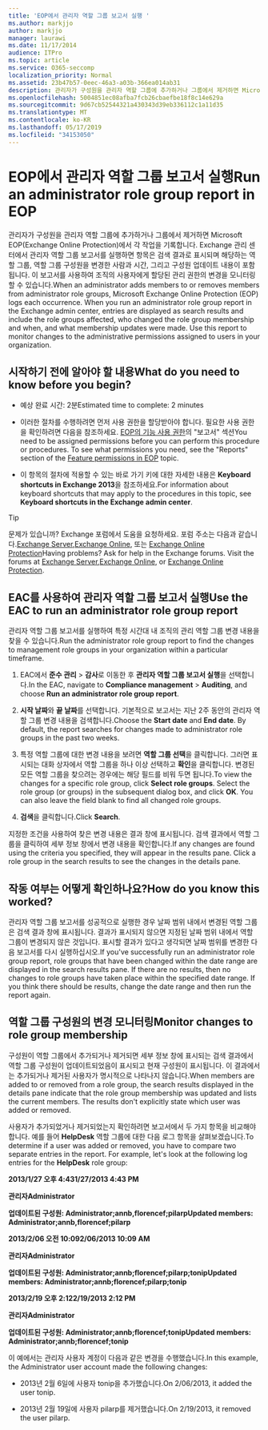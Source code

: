 ```yaml
---
title: 'EOP에서 관리자 역할 그룹 보고서 실행 '
ms.author: markjjo
author: markjjo
manager: laurawi
ms.date: 11/17/2014
audience: ITPro
ms.topic: article
ms.service: O365-seccomp
localization_priority: Normal
ms.assetid: 23b47b57-0eec-46a3-a03b-366ea014ab31
description: 관리자가 구성원을 관리자 역할 그룹에 추가하거나 그룹에서 제거하면 Microsoft EOP(Exchange Online Protection)에서 각 작업을 기록합니다.
ms.openlocfilehash: 5004851ec08afba7fcb26cbaefbe18f8c14e629a
ms.sourcegitcommit: 9d67cb52544321a430343d39eb336112c1a11d35
ms.translationtype: MT
ms.contentlocale: ko-KR
ms.lasthandoff: 05/17/2019
ms.locfileid: "34153050"
---
```

# <a name="run-an-administrator-role-group-report-in-eop"></a><span data-ttu-id="0c2dd-103">EOP에서 관리자 역할 그룹 보고서 실행</span><span class="sxs-lookup"><span data-stu-id="0c2dd-103">Run an administrator role group report in EOP</span></span> 

 <span data-ttu-id="0c2dd-p101">관리자가 구성원을 관리자 역할 그룹에 추가하거나 그룹에서 제거하면 Microsoft EOP(Exchange Online Protection)에서 각 작업을 기록합니다. Exchange 관리 센터에서 관리자 역할 그룹 보고서를 실행하면 항목은 검색 결과로 표시되며 해당하는 역할 그룹, 역할 그룹 구성원을 변경한 사람과 시간, 그리고 구성원 업데이트 내용이 포함됩니다. 이 보고서를 사용하여 조직의 사용자에게 할당된 관리 권한의 변경을 모니터링할 수 있습니다.</span><span class="sxs-lookup"><span data-stu-id="0c2dd-p101">When an administrator adds members to or removes members from administrator role groups, Microsoft Exchange Online Protection (EOP) logs each occurrence. When you run an administrator role group report in the Exchange admin center, entries are displayed as search results and include the role groups affected, who changed the role group membership and when, and what membership updates were made. Use this report to monitor changes to the administrative permissions assigned to users in your organization.</span></span>
  
## <a name="what-do-you-need-to-know-before-you-begin"></a><span data-ttu-id="0c2dd-107">시작하기 전에 알아야 할 내용</span><span class="sxs-lookup"><span data-stu-id="0c2dd-107">What do you need to know before you begin?</span></span>

- <span data-ttu-id="0c2dd-108">예상 완료 시간: 2분</span><span class="sxs-lookup"><span data-stu-id="0c2dd-108">Estimated time to complete: 2 minutes</span></span>
    
- <span data-ttu-id="0c2dd-p102">이러한 절차를 수행하려면 먼저 사용 권한을 할당받아야 합니다. 필요한 사용 권한을 확인하려면 다음을 참조하세요. [EOP의 기능 사용 권한](feature-permissions-in-eop.md)의 "보고서" 섹션</span><span class="sxs-lookup"><span data-stu-id="0c2dd-p102">You need to be assigned permissions before you can perform this procedure or procedures. To see what permissions you need, see the "Reports" section of the [Feature permissions in EOP](feature-permissions-in-eop.md) topic.</span></span> 
    
- <span data-ttu-id="0c2dd-111">이 항목의 절차에 적용할 수 있는 바로 가기 키에 대한 자세한 내용은 **Keyboard shortcuts in Exchange 2013**을 참조하세요.</span><span class="sxs-lookup"><span data-stu-id="0c2dd-111">For information about keyboard shortcuts that may apply to the procedures in this topic, see **Keyboard shortcuts in the Exchange admin center**.</span></span>
    
> [!TIP]
> <span data-ttu-id="0c2dd-p103">문제가 있습니까? Exchange 포럼에서 도움을 요청하세요. 포럼 주소는 다음과 같습니다.[Exchange Server](https://go.microsoft.com/fwlink/p/?linkId=60612),[Exchange Online](https://go.microsoft.com/fwlink/p/?linkId=267542), 또는 [Exchange Online Protection](https://go.microsoft.com/fwlink/p/?linkId=285351)</span><span class="sxs-lookup"><span data-stu-id="0c2dd-p103">Having problems? Ask for help in the Exchange forums. Visit the forums at [Exchange Server](https://go.microsoft.com/fwlink/p/?linkId=60612),[Exchange Online](https://go.microsoft.com/fwlink/p/?linkId=267542), or [Exchange Online Protection](https://go.microsoft.com/fwlink/p/?linkId=285351).</span></span> 
  
## <a name="use-the-eac-to-run-an-administrator-role-group-report"></a><span data-ttu-id="0c2dd-115">EAC를 사용하여 관리자 역할 그룹 보고서 실행</span><span class="sxs-lookup"><span data-stu-id="0c2dd-115">Use the EAC to run an administrator role group report</span></span>

<span data-ttu-id="0c2dd-116">관리자 역할 그룹 보고서를 실행하여 특정 시간대 내 조직의 관리 역할 그룹 변경 내용을 찾을 수 있습니다.</span><span class="sxs-lookup"><span data-stu-id="0c2dd-116">Run the administrator role group report to find the changes to management role groups in your organization within a particular timeframe.</span></span>
  
1. <span data-ttu-id="0c2dd-117">EAC에서 **준수 관리** \> **감사**로 이동한 후 **관리자 역할 그룹 보고서 실행**을 선택합니다.</span><span class="sxs-lookup"><span data-stu-id="0c2dd-117">In the EAC, navigate to **Compliance management** \> **Auditing**, and choose **Run an administrator role group report**.</span></span>
    
2. <span data-ttu-id="0c2dd-p104">**시작 날짜**와 **끝 날짜**를 선택합니다. 기본적으로 보고서는 지난 2주 동안의 관리자 역할 그룹 변경 내용을 검색합니다.</span><span class="sxs-lookup"><span data-stu-id="0c2dd-p104">Choose the **Start date** and **End date**. By default, the report searches for changes made to administrator role groups in the past two weeks.</span></span>
    
3. <span data-ttu-id="0c2dd-p105">특정 역할 그룹에 대한 변경 내용을 보려면 **역할 그룹 선택**을 클릭합니다. 그러면 표시되는 대화 상자에서 역할 그룹을 하나 이상 선택하고 **확인**을 클릭합니다. 변경된 모든 역할 그룹을 찾으려는 경우에는 해당 필드를 비워 두면 됩니다.</span><span class="sxs-lookup"><span data-stu-id="0c2dd-p105">To view the changes for a specific role group, click **Select role groups**. Select the role group (or groups) in the subsequent dialog box, and click **OK**. You can also leave the field blank to find all changed role groups.</span></span>
    
4. <span data-ttu-id="0c2dd-123">**검색**을 클릭합니다.</span><span class="sxs-lookup"><span data-stu-id="0c2dd-123">Click **Search**.</span></span>
    
<span data-ttu-id="0c2dd-p106">지정한 조건을 사용하여 찾은 변경 내용은 결과 창에 표시됩니다. 검색 결과에서 역할 그룹을 클릭하여 세부 정보 창에서 변경 내용을 확인합니다.</span><span class="sxs-lookup"><span data-stu-id="0c2dd-p106">If any changes are found using the criteria you specified, they will appear in the results pane. Click a role group in the search results to see the changes in the details pane.</span></span>
  
## <a name="how-do-you-know-this-worked"></a><span data-ttu-id="0c2dd-126">작동 여부는 어떻게 확인하나요?</span><span class="sxs-lookup"><span data-stu-id="0c2dd-126">How do you know this worked?</span></span>

<span data-ttu-id="0c2dd-p107">관리자 역할 그룹 보고서를 성공적으로 실행한 경우 날짜 범위 내에서 변경된 역할 그룹은 검색 결과 창에 표시됩니다. 결과가 표시되지 않으면 지정된 날짜 범위 내에서 역할 그룹이 변경되지 않은 것입니다. 표시할 결과가 있다고 생각되면 날짜 범위를 변경한 다음 보고서를 다시 실행하십시오.</span><span class="sxs-lookup"><span data-stu-id="0c2dd-p107">If you've successfully run an administrator role group report, role groups that have been changed within the date range are displayed in the search results pane. If there are no results, then no changes to role groups have taken place within the specified date range. If you think there should be results, change the date range and then run the report again.</span></span>
  
## <a name="monitor-changes-to-role-group-membership"></a><span data-ttu-id="0c2dd-130">역할 그룹 구성원의 변경 모니터링</span><span class="sxs-lookup"><span data-stu-id="0c2dd-130">Monitor changes to role group membership</span></span>

<span data-ttu-id="0c2dd-p108">구성원이 역할 그룹에서 추가되거나 제거되면 세부 정보 창에 표시되는 검색 결과에서 역할 그룹 구성원이 업데이트되었음이 표시되고 현재 구성원이 표시됩니다. 이 결과에서는 추가되거나 제거된 사용자가 명시적으로 나타나지 않습니다.</span><span class="sxs-lookup"><span data-stu-id="0c2dd-p108">When members are added to or removed from a role group, the search results displayed in the details pane indicate that the role group membership was updated and lists the current members. The results don't explicitly state which user was added or removed.</span></span>
  
<span data-ttu-id="0c2dd-p109">사용자가 추가되었거나 제거되었는지 확인하려면 보고서에서 두 가지 항목을 비교해야 합니다. 예를 들어 **HelpDesk** 역할 그룹에 대한 다음 로그 항목을 살펴보겠습니다.</span><span class="sxs-lookup"><span data-stu-id="0c2dd-p109">To determine if a user was added or removed, you have to compare two separate entries in the report. For example, let's look at the following log entries for the **HelpDesk** role group:</span></span> 
  
 <span data-ttu-id="0c2dd-135">**2013/1/27 오후 4:43**</span><span class="sxs-lookup"><span data-stu-id="0c2dd-135">**1/27/2013 4:43 PM**</span></span>
  
 <span data-ttu-id="0c2dd-136">**관리자**</span><span class="sxs-lookup"><span data-stu-id="0c2dd-136">**Administrator**</span></span>
  
 <span data-ttu-id="0c2dd-137">**업데이트된 구성원: Administrator;annb,florencef;pilarp**</span><span class="sxs-lookup"><span data-stu-id="0c2dd-137">**Updated members: Administrator;annb,florencef;pilarp**</span></span>
  
 <span data-ttu-id="0c2dd-138">**2013/2/06 오전 10:09**</span><span class="sxs-lookup"><span data-stu-id="0c2dd-138">**2/06/2013 10:09 AM**</span></span>
  
 <span data-ttu-id="0c2dd-139">**관리자**</span><span class="sxs-lookup"><span data-stu-id="0c2dd-139">**Administrator**</span></span>
  
 <span data-ttu-id="0c2dd-140">**업데이트된 구성원: Administrator;annb;florencef;pilarp;tonip**</span><span class="sxs-lookup"><span data-stu-id="0c2dd-140">**Updated members: Administrator;annb;florencef;pilarp;tonip**</span></span>
  
 <span data-ttu-id="0c2dd-141">**2013/2/19 오후 2:12**</span><span class="sxs-lookup"><span data-stu-id="0c2dd-141">**2/19/2013 2:12 PM**</span></span>
  
 <span data-ttu-id="0c2dd-142">**관리자**</span><span class="sxs-lookup"><span data-stu-id="0c2dd-142">**Administrator**</span></span>
  
 <span data-ttu-id="0c2dd-143">**업데이트된 구성원: Administrator;annb;florencef;tonip**</span><span class="sxs-lookup"><span data-stu-id="0c2dd-143">**Updated members: Administrator;annb;florencef;tonip**</span></span>
  
<span data-ttu-id="0c2dd-144">이 예에서는 관리자 사용자 계정이 다음과 같은 변경을 수행했습니다.</span><span class="sxs-lookup"><span data-stu-id="0c2dd-144">In this example, the Administrator user account made the following changes:</span></span>
  
- <span data-ttu-id="0c2dd-145">2013년 2월 6일에 사용자 tonip을 추가했습니다.</span><span class="sxs-lookup"><span data-stu-id="0c2dd-145">On 2/06/2013, it added the user tonip.</span></span>
    
- <span data-ttu-id="0c2dd-146">2013년 2월 19일에 사용자 pilarp를 제거했습니다.</span><span class="sxs-lookup"><span data-stu-id="0c2dd-146">On 2/19/2013, it removed the user pilarp.</span></span>
    

